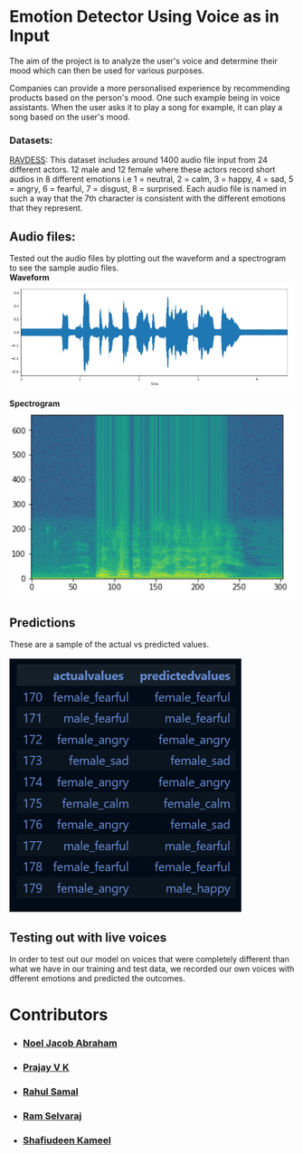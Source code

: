 # Emotion Detector Using Voice as in Input

The aim of the project is to analyze the user's voice and determine their mood which can then be used for various purposes.

Companies can provide a more personalised experience by recommending products based on the person's mood. One such example being in voice assistants. When the user asks it to play a song for example, it can play a song based on the user's mood.


### Datasets:

[RAVDESS](https://zenodo.org/record/1188976):
This dataset includes around 1400 audio file input from 24 different actors. 12 male and 12 female where these actors record short audios in 8 different emotions i.e 1 = neutral, 2 = calm, 3 = happy, 4 = sad, 5 = angry, 6 = fearful, 7 = disgust, 8 = surprised.
Each audio file is named in such a way that the 7th character is consistent with the different emotions that they represent.

## Audio files:
Tested out the audio files by plotting out the waveform and a spectrogram to see the sample audio files.<br>
**Waveform**<br>
![](images/wave.png?raw=true)
<br>
<br>
**Spectrogram**<br>
![](images/spec.png?raw=true)
<br>

## Predictions

These are a sample of the actual vs predicted values.
<br>
<br>
![](images/predict.png?raw=true)
<br>

## Testing out with live voices
In order to test out our model on voices that were completely different than what we have in our training and test data, we recorded our own voices with dfferent emotions and predicted the outcomes.

# Contributors

* ### [Noel Jacob Abraham](https://github.com/NoelJacobAbraham)
* ### [Prajay V K](https://github.com/PrajayVK)
* ### [Rahul Samal](https://github.com/Omicron02)
* ### [Ram Selvaraj](https://github.com/ramselvaraj)
* ### [Shafiudeen Kameel](https://github.com/ShafiudeenKameel)

